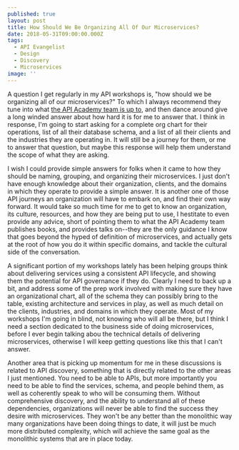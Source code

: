 ```yaml
---
published: true
layout: post
title: How Should We Be Organizing All Of Our Microservices?
date: 2018-05-31T09:00:00.000Z
tags:
  - API Evangelist
  - Design
  - Discovery
  - Microservices
image: ''
---
```

A question I get regularly in my API workshops is, "how should we be organizing all of our microservices?" To which I always recommend they tune into what [the API Academy team is up to](http://www.apiacademy.co/), and then dance around give a long winded answer about how hard it is for me to answer that. I think in response, I'm going to start asking for a complete org chart for their operations, list of all their database schema, and a list of all their clients and the industries they are operating in. It will still be a journey for them, or me to answer that question, but maybe this response will help them understand the scope of what they are asking.

I wish I could provide simple answers for folks when it came to how they should be naming, grouping, and organizing their microservices. I just don't have enough knowledge about their organization, clients, and the domains in which they operate to provide a simple answer. It is another one of those API journeys an organization will have to embark on, and find their own way forward. It would take so much time for me to get to know an organization, its culture, resources, and how they are being put to use, I hestitate to even provide any advice, short of pointing them to what the API Academy team publishes books, and provides talks on--they are the only guidance I know that goes beyond the hyped of definition of microservices, and actually gets at the root of how you do it within specific domains, and tackle the cultural side of the conversation.

A significant portion of my workshops lately has been helping groups think about delivering services using a consistent API lifecycle, and showing them the potential for API governance if they do. Clearly I need to back up a bit, and address some of the prep work involved with making sure they have an organizational chart, all of the schema they can possibly bring to the table, existing architecture and services in play, as well as much detail on the clients, industries, and domains in which they operate. Most of my workshops I'm going in blind, not knowing who will all be there, but I think I need a section dedicated to the business side of doing microservices, before I ever begin talking abou the technical details of delivering microservices, otherwise I will keep getting questions like this that I can't answer.

Another area that is picking up momentum for me in these discussions is related to API discovery, something that is directly related to the other areas I just mentioned. You need to be able to APIs, but more importantly you need to be able to find the services, schema, and people behind them, as well as coherently speak to who will be consuming them. Without comprehensive discovery, and the ability to understand all of these dependencies, organizations will never be able to find the success they desire with microservices. They won't be any better than the monolithic way many organizations have been doing things to date, it will just be much more distributed complexity, which will achieve the same goal as the monolithic systems that are in place today.